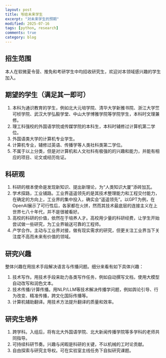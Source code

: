 ```yaml
---
layout: post
title: 写给未来学生
excerpt: "对未来学生的预期"
modified: 2025-07-16
tags: [python, research]
comments: true
category: blog
---
```




## 招生范围

本人在软微夏令营、推免和考研学生中均招收研究生，欢迎对本领域感兴趣的学生加入。



## 期望的学生（满足其一即可）

1. 本科为通识教育的学生，例如北大元培学院、清华大学新雅书院、浙江大学竺可桢学院、武汉大学弘毅学堂、中山大学博雅学院等学院学生，本科时文理兼修。
2. 理工科强校的外国语学院或传媒学院的本科生，本科时辅修过计算机第二学位。
3. 外国语类大学的计算机专业学生。
4. 计算机专业，辅修过英语、传播学等人类社科类第二学位。
5. 不属于以上分类，但是对计算机和人文社科有极强的的兴趣和能力，并能有相应的项目、论文或经历佐证。



## 科研观

1. 科研的根本使命是发现新知识、提出新理论，为“人类知识大厦”添砖加瓦。
2. 学术探路，工业铺路。工业界遥遥领先的是其技术整理能力和工程交付能力，在确定的方向上，工业界的集中投入，确实会“遥遥领先”。以GPT为例，在OpenAI展示了可行性后，各家都在火拼，然而其技术最底层的连接主义在上世界七八十年代，并不是很被看好。
3. 高校的科研的价值，依然在于培养人才。高校用少量的科研经费，让学生开始尝试做一些研究，为工业界输送可靠的工程师。
4. 产学合作。主动与工业界对接，做有现实需求的研究，但更关注工业界当下关注度不高而未来有价值的领域。



## 研究兴趣

整体兴趣在用技术手段解决语言与传播问题。细分来看有如下具体兴趣：

1. 技术写作。用技术手段来助力各类写作任务，例如自动撰写文档，使用大模型自动改写和润色文本。
2. 技术传播/计算传播。用NLP/LLM等技术解决传播学问题，例如舆论引导、行为改变、精准传播，跨文化国际传播等。
3. 计算机辅助翻译。用技术方法提升翻译的质量和效率。



## 研究生培养

1. 跨学科。入组后，将有北大外国语学院、北大新闻传播学院等多学科的老师共同指导。
2. 可持续科研节奏。兴趣与闲暇是科研的关键，不以机械的工时论贡献。
3. 自由探索与研究主导权。可在实验室主线任务下自拟研究课题。


